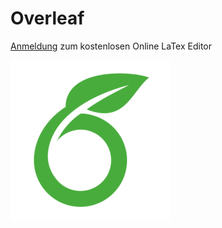 # Overleaf

[Anmeldung](https://de.overleaf.com/) zum kostenlosen Online LaTex Editor

![logo](logo.png)
